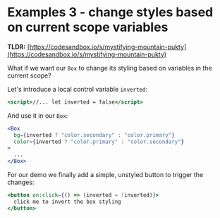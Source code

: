 # Examples 3 - change styles based on current scope variables

**TLDR:** [https://codesandbox.io/s/mystifying-mountain-pukty](https://codesandbox.io/s/mystifying-mountain-pukty)

What if we want our `Box` to change its styling based on variables in the current scope?

Let's introduce a local control variable `inverted`:

```jsx
<script>//... let inverted = false</script>
```

And use it in our `Box`:

```jsx
<Box
  bg={inverted ? "color.secondary" : "color.primary"}
  color={inverted ? "color.primary" : "color.secondary"}
>
  ...
</Box>
```

For our demo we finally add a simple, unstyled button to trigger the changes:

```jsx
<button on:click={() => (inverted = !inverted)}>
  click me to invert the box styling
</button>
```
